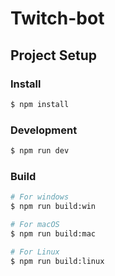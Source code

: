 # Twitch-bot

## Project Setup

### Install

```bash
$ npm install
```

### Development

```bash
$ npm run dev
```

### Build

```bash
# For windows
$ npm run build:win
```
```bash
# For macOS
$ npm run build:mac
```

```bash
# For Linux
$ npm run build:linux
```
